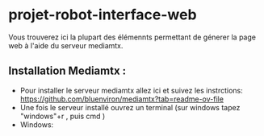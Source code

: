 # projet-robot-interface-web
Vous trouverez ici la plupart des élémennts permettant de génerer la page web à l'aide du serveur mediamtx.
## Installation Mediamtx :
* Pour installer le serveur mediamtx allez ici et suivez les instrctions: https://github.com/bluenviron/mediamtx?tab=readme-ov-file
* Une fois le serveur installé ouvrez un terminal (sur windows tapez "windows"+r , puis cmd )
* Windows: 
